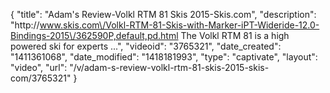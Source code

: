 {
    "title": "Adam's Review-Volkl RTM 81 Skis 2015-Skis.com",
    "description": "http:\/\/www.skis.com\/Volkl-RTM-81-Skis-with-Marker-iPT-Wideride-12.0-Bindings-2015\/362590P,default,pd.html The Volkl RTM 81 is a high powered ski for experts ...",
    "videoid": "3765321",
    "date_created": "1411361068",
    "date_modified": "1418181993",
    "type": "captivate",
    "layout": "video",
    "url": "\/v\/adam-s-review-volkl-rtm-81-skis-2015-skis-com\/3765321"
}